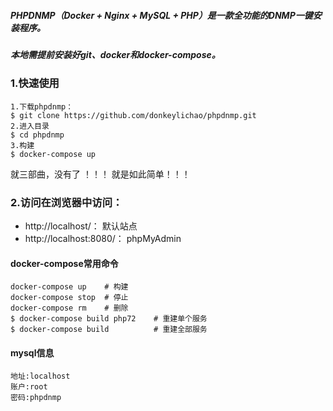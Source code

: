 ##### PHPDNMP（Docker + Nginx + MySQL + PHP）是一款全功能的DNMP一键安装程序。
##### 本地需提前安装好git、docker和docker-compose。
### 1.快速使用
```php模式 
1.下载phpdnmp：
$ git clone https://github.com/donkeylichao/phpdnmp.git
2.进入目录
$ cd phpdnmp
3.构建
$ docker-compose up
``` 
就三部曲，没有了 ！！！ 就是如此简单！！！

###   2.访问在浏览器中访问：
*   http://localhost/： 默认站点
*   http://localhost:8080/： phpMyAdmin

#### docker-compose常用命令
```php模式 
docker-compose up    # 构建
docker-compose stop  # 停止
docker-compose rm    # 删除
$ docker-compose build php72    # 重建单个服务
$ docker-compose build          # 重建全部服务
``` 

#### mysql信息
```
地址:localhost
账户:root
密码:phpdnmp
``` 




